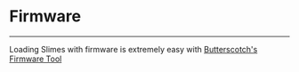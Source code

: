 # Firmware

---

Loading Slimes with firmware is extremely easy with [Butterscotch's Firmware Tool](https://slimevr-firmware.bscotch.ca/)